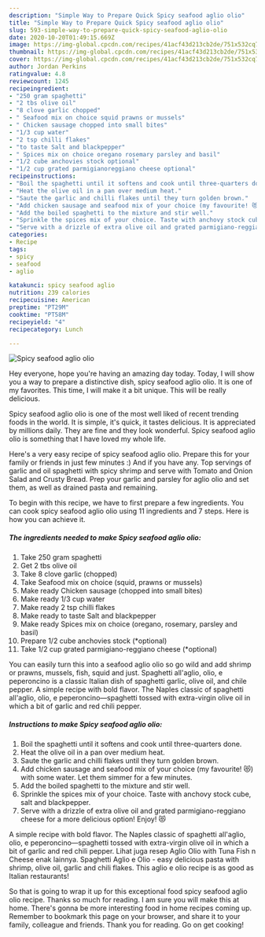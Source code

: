 ```yaml
---
description: "Simple Way to Prepare Quick Spicy seafood aglio olio"
title: "Simple Way to Prepare Quick Spicy seafood aglio olio"
slug: 593-simple-way-to-prepare-quick-spicy-seafood-aglio-olio
date: 2020-10-20T01:49:15.669Z
image: https://img-global.cpcdn.com/recipes/41acf43d213cb2de/751x532cq70/spicy-seafood-aglio-olio-recipe-main-photo.jpg
thumbnail: https://img-global.cpcdn.com/recipes/41acf43d213cb2de/751x532cq70/spicy-seafood-aglio-olio-recipe-main-photo.jpg
cover: https://img-global.cpcdn.com/recipes/41acf43d213cb2de/751x532cq70/spicy-seafood-aglio-olio-recipe-main-photo.jpg
author: Jordan Perkins
ratingvalue: 4.8
reviewcount: 1245
recipeingredient:
- "250 gram spaghetti"
- "2 tbs olive oil"
- "8 clove garlic chopped"
- " Seafood mix on choice squid prawns or mussels"
- " Chicken sausage chopped into small bites"
- "1/3 cup water"
- "2 tsp chilli flakes"
- "to taste Salt and blackpepper"
- " Spices mix on choice oregano rosemary parsley and basil"
- "1/2 cube anchovies stock optional"
- "1/2 cup grated parmigianoreggiano cheese optional"
recipeinstructions:
- "Boil the spaghetti until it softens and cook until three-quarters done."
- "Heat the olive oil in a pan over medium heat."
- "Saute the garlic and chilli flakes until they turn golden brown."
- "Add chicken sausage and seafood mix of your choice (my favourite! 😻) with some water. Let them simmer for a few minutes."
- "Add the boiled spaghetti to the mixture and stir well."
- "Sprinkle the spices mix of your choice. Taste with anchovy stock cube, salt and blackpepper."
- "Serve with a drizzle of extra olive oil and grated parmigiano-reggiano cheese for a more delicious option! Enjoy! 😻"
categories:
- Recipe
tags:
- spicy
- seafood
- aglio

katakunci: spicy seafood aglio 
nutrition: 239 calories
recipecuisine: American
preptime: "PT29M"
cooktime: "PT58M"
recipeyield: "4"
recipecategory: Lunch

---
```



![Spicy seafood aglio olio](https://img-global.cpcdn.com/recipes/41acf43d213cb2de/751x532cq70/spicy-seafood-aglio-olio-recipe-main-photo.jpg)

Hey everyone, hope you're having an amazing day today. Today, I will show you a way to prepare a distinctive dish, spicy seafood aglio olio. It is one of my favorites. This time, I will make it a bit unique. This will be really delicious.

Spicy seafood aglio olio is one of the most well liked of recent trending foods in the world. It is simple, it's quick, it tastes delicious. It is appreciated by millions daily. They are fine and they look wonderful. Spicy seafood aglio olio is something that I have loved my whole life.

Here&#39;s a very easy recipe of spicy seafood aglio olio. Prepare this for your family or friends in just few minutes :) And if you have any. Top servings of garlic and oil spaghetti with spicy shrimp and serve with Tomato and Onion Salad and Crusty Bread. Prep your garlic and parsley for aglio olio and set them, as well as drained pasta and remaining.


To begin with this recipe, we have to first prepare a few ingredients. You can cook spicy seafood aglio olio using 11 ingredients and 7 steps. Here is how you can achieve it.

<!--inarticleads1-->

##### The ingredients needed to make Spicy seafood aglio olio:

1. Take 250 gram spaghetti
1. Get 2 tbs olive oil
1. Take 8 clove garlic (chopped)
1. Take  Seafood mix on choice (squid, prawns or mussels)
1. Make ready  Chicken sausage (chopped into small bites)
1. Make ready 1/3 cup water
1. Make ready 2 tsp chilli flakes
1. Make ready to taste Salt and blackpepper
1. Make ready  Spices mix on choice (oregano, rosemary, parsley and basil)
1. Prepare 1/2 cube anchovies stock (*optional)
1. Take 1/2 cup grated parmigiano-reggiano cheese (*optional)


You can easily turn this into a seafood aglio olio so go wild and add shrimp or prawns, mussels, fish, squid and just. Spaghetti all&#39;aglio, olio, e peperoncino is a classic Italian dish of spaghetti garlic, olive oil, and chile pepper. A simple recipe with bold flavor. The Naples classic of spaghetti all&#39;aglio, olio, e peperoncino—spaghetti tossed with extra-virgin olive oil in which a bit of garlic and red chili pepper. 

<!--inarticleads2-->

##### Instructions to make Spicy seafood aglio olio:

1. Boil the spaghetti until it softens and cook until three-quarters done.
1. Heat the olive oil in a pan over medium heat.
1. Saute the garlic and chilli flakes until they turn golden brown.
1. Add chicken sausage and seafood mix of your choice (my favourite! 😻) with some water. Let them simmer for a few minutes.
1. Add the boiled spaghetti to the mixture and stir well.
1. Sprinkle the spices mix of your choice. Taste with anchovy stock cube, salt and blackpepper.
1. Serve with a drizzle of extra olive oil and grated parmigiano-reggiano cheese for a more delicious option! Enjoy! 😻


A simple recipe with bold flavor. The Naples classic of spaghetti all&#39;aglio, olio, e peperoncino—spaghetti tossed with extra-virgin olive oil in which a bit of garlic and red chili pepper. Lihat juga resep Aglio Olio with Tuna Fish n Cheese enak lainnya. Spaghetti Aglio e Olio - easy delicious pasta with shrimp, olive oil, garlic and chili flakes. This aglio e olio recipe is as good as Italian restaurants! 

So that is going to wrap it up for this exceptional food spicy seafood aglio olio recipe. Thanks so much for reading. I am sure you will make this at home. There's gonna be more interesting food in home recipes coming up. Remember to bookmark this page on your browser, and share it to your family, colleague and friends. Thank you for reading. Go on get cooking!
